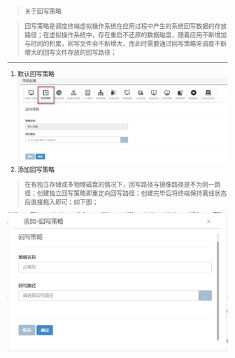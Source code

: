 <blockquote class="info">
	关于回写策略
</blockquote> 

<blockquote class="success">
回写策略是调度终端虚拟操作系统在应用过程中产生的系统回写数据的存放路径；在虚拟操作系统中，存在重启不还原的数据磁盘，随着应用不断增加与时间的积累，回写文件会不断增大，而此时需要通过回写策略来调度不断增大的回写文件存放的回写路径；
</blockquote> 

* * * * * 

1. 默认回写策略
![](../../images/screenshot_1526032916004.png)
2. 添加回写策略
<blockquote class="success">
 在有独立存储或多物理磁盘的情况下，回写路径与镜像路径是不为同一路径；创建独立回写策略即重定向回写路径；创建完毕后将终端保持离线状态后直接拖入即可；如下图；

</blockquote> 

![](../../images/screenshot_1526032955319.png)

 